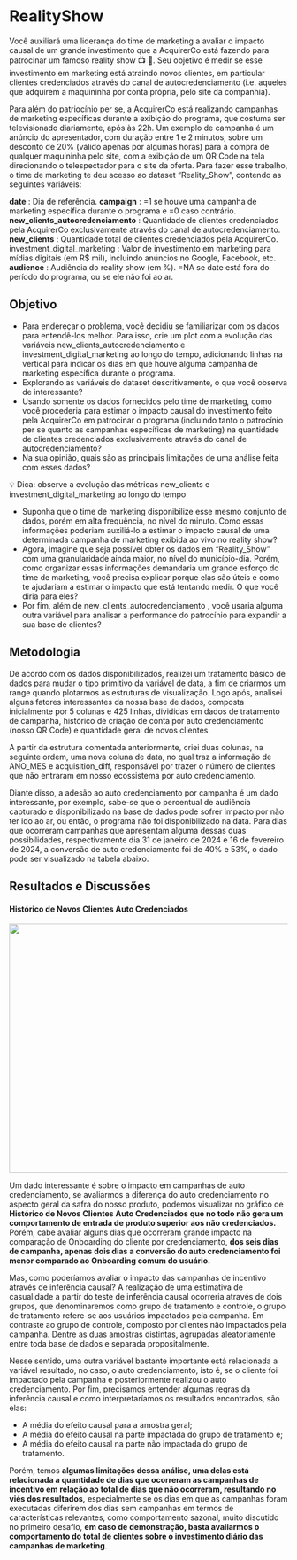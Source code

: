 # RealityShow


Você auxiliará uma liderança do time de marketing a
avaliar o impacto causal de um grande investimento que a AcquirerCo está
fazendo para patrocinar um famoso reality show 📺 👀. Seu objetivo é medir se
esse investimento em marketing está atraindo novos clientes, em particular
clientes credenciados através do canal de autocredenciamento (i.e. aqueles
que adquirem a maquininha por conta própria, pelo site da companhia).

Para além do patriocínio per se, a AcquirerCo está realizando campanhas de
marketing específicas durante a exibição do programa, que costuma ser
televisionado diariamente, após às 22h. Um exemplo de campanha é um
anúncio do apresentador, com duração entre 1 e 2 minutos, sobre um desconto
de 20% (válido apenas por algumas horas) para a compra de qualquer
maquininha pelo site, com a exibição de um QR Code na tela direcionando o
telespectador para o site da oferta. 
Para fazer esse trabalho, o time de marketing te deu acesso ao dataset
“Reality_Show”, contendo as seguintes variáveis:

**date** : Dia de referência.
**campaign** : =1 se houve uma campanha de marketing específica durante o
programa e =0 caso contrário.
**new_clients_autocredenciamento** : Quantidade de clientes credenciados pela
AcquirerCo exclusivamente através do canal de autocredenciamento.
**new_clients** : Quantidade total de clientes credenciados pela AcquirerCo.
investment_digital_marketing : Valor de investimento em marketing para mídias
digitais (em R$ mil), incluindo anúncios no Google, Facebook, etc.
**audience** : Audiência do reality show (em %). =NA se date está fora do
período do programa, ou se ele não foi ao ar.

## Objetivo
  - Para endereçar o problema, você decidiu se familiarizar com os dados para
entendê-los melhor. Para isso, crie um plot com a evolução das variáveis 
new_clients_autocredenciamento e investment_digital_marketing ao longo do tempo,
adicionando linhas na vertical para indicar os dias em que houve alguma
campanha de marketing específica durante o programa.
  - Explorando as variáveis do dataset descritivamente, o que você observa de
interessante?
  - Usando somente os dados fornecidos pelo time de marketing, como você
procederia para estimar o impacto causal do investimento feito pela
AcquirerCo em patrocinar o programa (incluindo tanto o patrocínio per se
quanto as campanhas específicas de marketing) na quantidade de clientes
credenciados exclusivamente através do canal de autocredenciamento?
  - Na sua opinião, quais são as principais limitações de uma análise feita com
esses dados?

💡 Dica: observe a evolução das métricas new_clients e 
investment_digital_marketing ao longo do tempo

  - Suponha que o time de marketing disponibilize esse mesmo conjunto de
dados, porém em alta frequência, no nível do minuto. Como essas
informações poderiam auxiliá-lo a estimar o impacto causal de uma
determinada campanha de marketing exibida ao vivo no reality show?
  - Agora, imagine que seja possível obter os dados em “Reality_Show” com
uma granularidade ainda maior, no nível do município-dia. Porém, como
organizar essas informações demandaria um grande esforço do time de
marketing, você precisa explicar porque elas são úteis e como te ajudariam
a estimar o impacto que está tentando medir. O que você diria para eles?
  - Por fim, além de new_clients_autocredenciamento , você usaria alguma outra
variável para analisar a performance do patrocínio
para expandir a sua base de clientes?

## Metodologia

De acordo com os dados disponibilizados, realizei um tratamento básico de dados para mudar o tipo 
primitivo da variável de data, a fim de criarmos um range quando plotarmos as estruturas de visualização. Logo
após, analisei alguns fatores interessantes da nossa base de dados, composta inicialmente por 5 colunas e 425 
linhas, divididas em dados de tratamento de campanha, histórico de criação de conta por auto credenciamento
(nosso QR Code) e quantidade geral de novos clientes.

A partir da estrutura comentada anteriormente, criei duas colunas, na seguinte ordem, uma nova 
coluna de data, no qual traz a informação de ANO_MES e acquisition_diff, responsável por trazer o número de 
clientes que não entraram em nosso ecossistema por auto credenciamento.

Diante disso, a adesão ao auto credenciamento por campanha é um dado interessante, por exemplo, 
sabe-se que o percentual de audiência capturado e disponibilizado na base de dados pode sofrer impacto por 
não ter ido ao ar, ou então, o programa não foi disponibilizado na data. Para dias que ocorreram campanhas 
que apresentam alguma dessas duas possibilidades, respectivamente dia 31 de janeiro de 2024 e 16 de 
fevereiro de 2024, a conversão de auto credenciamento foi de 40% e 53%, o dado pode ser visualizado na 
tabela abaixo.

## Resultados e Discussões

#### Histórico de Novos Clientes Auto Credenciados


<img width="1522" height="450" src="[https://simpleads.com.br/wp-content/uploads/2018/05/191576-segmentacao-de-mercado-conheca-3-grandes-conceitos-do-marketing-1.jpg(https://raw.githubusercontent.com/wander-asb/RealityShow/main/RealityShow/Graficos/oneBarLinePlot.png)]">

Um dado interessante é sobre o impacto em campanhas de auto credenciamento, se avaliarmos a 
diferença do auto credenciamento no aspecto geral da safra do nosso produto, podemos visualizar no gráfico 
de **Histórico de Novos Clientes Auto Credenciados que no todo não gera um comportamento de entrada de 
produto superior aos não credenciados.** Porém, cabe avaliar alguns dias que ocorreram grande impacto na 
comparação de Onboarding do cliente por credenciamento, **dos seis dias de campanha, apenas dois dias a 
conversão do auto credenciamento foi menor comparado ao Onboarding comum do usuário.**

Mas, como poderíamos avaliar o impacto das campanhas de incentivo através de inferência causal? A 
realização de uma estimativa de casualidade a partir do teste de inferência causal ocorreria através de dois 
grupos, que denominaremos como grupo de tratamento e controle, o grupo de tratamento refere-se aos 
usuários impactados pela campanha. Em contraste ao grupo de controle, composto por clientes não impactados 
pela campanha. Dentre as duas amostras distintas, agrupadas aleatoriamente entre toda base de dados e 
separada propositalmente.

Nesse sentido, uma outra variável bastante importante está relacionada a variável resultado, no caso, o auto 
credenciamento, isto é, se o cliente foi impactado pela campanha e posteriormente realizou o auto 
credenciamento. Por fim, precisamos entender algumas regras da inferência causal e como interpretaríamos os 
resultados encontrados, são elas:

  - A média do efeito causal para a amostra geral;
  - A média do efeito causal na parte impactada do grupo de tratamento e;
  - A média do efeito causal na parte não impactada do grupo de tratamento.

Porém, temos **algumas limitações dessa análise, uma delas está relacionada a quantidade de dias que 
ocorreram as campanhas de incentivo em relação ao total de dias que não ocorreram, resultando no viés dos
resultados,** especialmente se os dias em que as campanhas foram executadas diferirem dos dias sem campanhas 
em termos de características relevantes, como comportamento sazonal, muito discutido no primeiro desafio,
**em caso de demonstração, basta avaliarmos o comportamento do total de clientes sobre o investimento 
diário das campanhas de marketing**.
